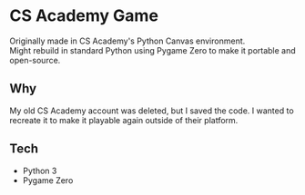 # CS Academy Game

Originally made in CS Academy's Python Canvas environment.  
Might rebuild in standard Python using Pygame Zero to make it portable and open-source.

## Why
My old CS Academy account was deleted, but I saved the code. I wanted to recreate it to make it playable again outside of their platform.

## Tech
- Python 3
- Pygame Zero
